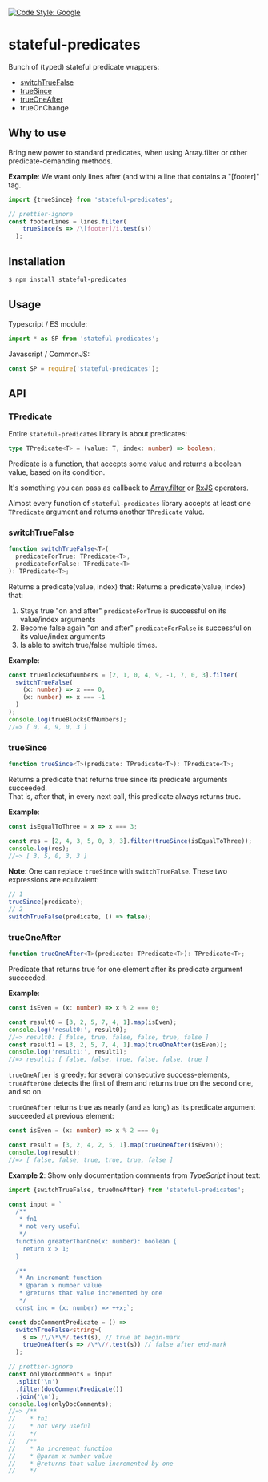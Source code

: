[![Code Style: Google](https://img.shields.io/badge/code%20style-google-blueviolet.svg)](https://github.com/google/gts)

# stateful-predicates

Bunch of (typed) stateful predicate wrappers:

- [switchTrueFalse](#switchtruefalse)
- [trueSince](#truesince)
- [trueOneAfter](#trueoneafter)
- trueOnChange

## Why to use

Bring new power to standard predicates, when using Array.filter or other predicate-demanding methods.

**Example**: We want only lines after (and with) a line that contains a "[footer]" tag.

```ts
import {trueSince} from 'stateful-predicates';

// prettier-ignore
const footerLines = lines.filter(
    trueSince(s => /\[footer]/i.test(s))
  );
```

## Installation

```bash
$ npm install stateful-predicates
```

## Usage

Typescript / ES module:

```ts
import * as SP from 'stateful-predicates';
```

Javascript / CommonJS:

```js
const SP = require('stateful-predicates');
```

## API

### TPredicate

Entire `stateful-predicates` library is about predicates:

```ts
type TPredicate<T> = (value: T, index: number) => boolean;
```

Predicate is a function, that accepts some value and returns a boolean value, based on its condition.

It's something you can pass as callback to [Array.filter](https://developer.mozilla.org/en-US/docs/Web/JavaScript/Reference/Global_Objects/Array/filter) or [RxJS](https://rxjs.dev/api/operators/takeWhile) operators.

Almost every function of `stateful-predicates` library accepts at least one `TPredicate` argument and returns another `TPredicate` value.

### switchTrueFalse

```ts
function switchTrueFalse<T>(
  predicateForTrue: TPredicate<T>,
  predicateForFalse: TPredicate<T>
): TPredicate<T>;
```

Returns a predicate(value, index) that:
Returns a predicate(value, index) that:

1.  Stays true "on and after" `predicateForTrue` is successful on its value/index arguments
2.  Become false again "on and after" `predicateForFalse` is successful on its value/index arguments
3.  Is able to switch true/false multiple times.

**Example**:

```ts
const trueBlocksOfNumbers = [2, 1, 0, 4, 9, -1, 7, 0, 3].filter(
  switchTrueFalse(
    (x: number) => x === 0,
    (x: number) => x === -1
  )
);
console.log(trueBlocksOfNumbers);
//=> [ 0, 4, 9, 0, 3 ]
```

### trueSince

```ts
function trueSince<T>(predicate: TPredicate<T>): TPredicate<T>;
```

Returns a predicate that returns true since its predicate arguments succeeded.  
That is, after that, in every next call, this predicate always returns true.

**Example**:

```ts
const isEqualToThree = x => x === 3;

const res = [2, 4, 3, 5, 0, 3, 3].filter(trueSince(isEqualToThree));
console.log(res);
//=> [ 3, 5, 0, 3, 3 ]
```

**Note**: One can replace `trueSince` with `switchTrueFalse`. These two expressions are equivalent:

```ts
// 1
trueSince(predicate);
// 2
switchTrueFalse(predicate, () => false);
```

### trueOneAfter

```ts
function trueOneAfter<T>(predicate: TPredicate<T>): TPredicate<T>;
```

Predicate that returns true for one element after its predicate argument succeeded.

**Example**:

```ts
const isEven = (x: number) => x % 2 === 0;

const result0 = [3, 2, 5, 7, 4, 1].map(isEven);
console.log('result0:', result0);
//=> result0: [ false, true, false, false, true, false ]
const result1 = [3, 2, 5, 7, 4, 1].map(trueOneAfter(isEven));
console.log('result1:', result1);
//=> result1: [ false, false, true, false, false, true ]
```

`trueOneAfter` is greedy: for several consecutive success-elements, `trueAfterOne` detects the first of them and returns true on the second one, and so on.

`trueOneAfter` returns true as nearly (and as long) as its predicate argument succeeded at previous element:

```ts
const isEven = (x: number) => x % 2 === 0;

const result = [3, 2, 4, 2, 5, 1].map(trueOneAfter(isEven));
console.log(result);
//=> [ false, false, true, true, true, false ]
```

**Example 2**:
Show only documentation comments from _TypeScript_ input text:

```ts
import {switchTrueFalse, trueOneAfter} from 'stateful-predicates';

const input = `
  /** 
   * fn1
   * not very useful
   */
  function greaterThanOne(x: number): boolean {
    return x > 1;
  }

  /**
   * An increment function
   * @param x number value
   * @returns that value incremented by one
   */
  const inc = (x: number) => ++x;`;

const docCommentPredicate = () =>
  switchTrueFalse<string>(
    s => /\/\*\*/.test(s), // true at begin-mark
    trueOneAfter(s => /\*\//.test(s)) // false after end-mark
  );

// prettier-ignore
const onlyDocComments = input
  .split('\n')
  .filter(docCommentPredicate())
  .join('\n');
console.log(onlyDocComments);
//=> /**
//    * fn1
//    * not very useful
//    */
//   /**
//    * An increment function
//    * @param x number value
//    * @returns that value incremented by one
//    */
```
